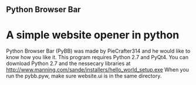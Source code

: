 ## Python Browser Bar
# A simple website opener in python
Python Browser Bar (PyBB) was made by PieCrafter314 and he would like to know how you like it.
This program requires Python 2.7 and PyQt4.
You can download Python 2.7 and the nessecary libraries at http://www.manning.com/sande/installers/hello_world_setup.exe
When you run the pybb.pyw, make sure website.ui is in the same directory.
